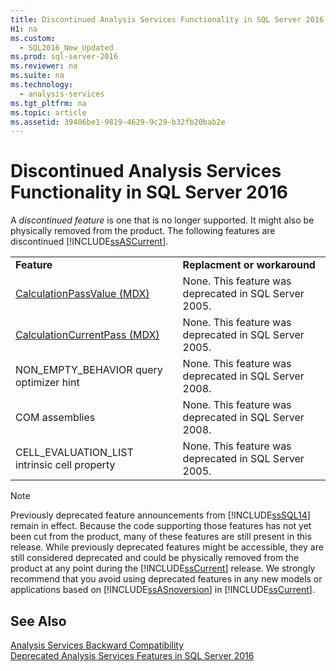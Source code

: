 ```yaml
---
title: Discontinued Analysis Services Functionality in SQL Server 2016
H1: na
ms.custom: 
  - SQL2016_New_Updated
ms.prod: sql-server-2016
ms.reviewer: na
ms.suite: na
ms.technology: 
  - analysis-services
ms.tgt_pltfrm: na
ms.topic: article
ms.assetid: 39406be1-9819-4629-9c29-b32fb20bab2e
---
```

# Discontinued Analysis Services Functionality in SQL Server 2016
  A *discontinued feature* is one that is no longer supported. It might also be physically removed from the product. The following features are discontinued [!INCLUDE[ssASCurrent](../../Token/Other/ssASCurrent_md.md)].  
  
|||  
|-|-|  
|**Feature**|**Replacment or workaround**|  
|[CalculationPassValue &#40;MDX&#41;](../Topic/CalculationPassValue%20\(MDX\).md)|None. This feature was deprecated in SQL Server 2005.|  
|[CalculationCurrentPass &#40;MDX&#41;](../Topic/CalculationCurrentPass%20\(MDX\).md)|None. This feature was deprecated in SQL Server 2005.|  
|NON\_EMPTY\_BEHAVIOR query optimizer hint|None. This feature was deprecated in SQL Server 2008.|  
|COM assemblies|None. This feature was deprecated in SQL Server 2008.|  
|CELL\_EVALUATION\_LIST intrinsic cell property|None. This feature was deprecated in SQL Server 2005.|  
  
> [!NOTE]  
>  Previously deprecated feature announcements from [!INCLUDE[ssSQL14](../../Token/Other/ssSQL14_md.md)] remain in effect. Because the code supporting those features has not yet been cut from the product, many  of these features are still present in this release. While previously deprecated features might be accessible, they are still considered deprecated and could be physically removed from the product at any point during the [!INCLUDE[ssCurrent](../../Token/Other/ssCurrent_md.md)] release. We strongly recommend that you avoid using deprecated features in any new models or applications based on [!INCLUDE[ssASnoversion](../../Token/Other/ssASnoversion_md.md)] in [!INCLUDE[ssCurrent](../../Token/Other/ssCurrent_md.md)].  
  
## See Also  
 [Analysis Services Backward Compatibility](../../Topics/TopicNameNotContainA/Analysis-Services-Backward-Compatibility.md)   
 [Deprecated Analysis Services Features in SQL Server 2016](../../Topics/TopicNameNotContainA/Deprecated-Analysis-Services-Features-in-SQL-Server-2016.md)  
  
  